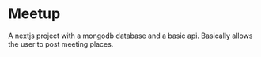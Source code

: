 # Meetup
A nextjs project with a mongodb database and a basic api.
Basically allows the user to post meeting places.
